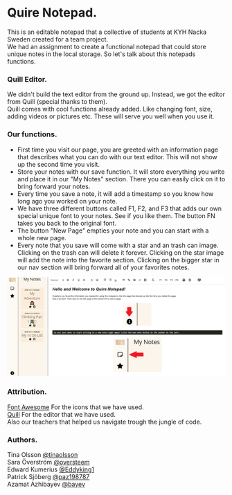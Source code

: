
# **Quire Notepad.**
This is an editable notepad that a collective of students at KYH Nacka Sweden created for a team project.<br>
We had an assignment to create a functional notepad that could store unique notes in the local storage. So let's talk about this notepads functions.

### Quill Editor.

We didn't build the text editor from the ground up. Instead, we got the editor from Quill (special thanks to them). <br>
Quill comes with cool functions already added. Like changing font, size, adding videos or pictures etc. These will serve you well when you use it.

### Our functions.
* First time you visit our page, you are greeted with an information page that describes what you can do with our text editor. This will not show up the second time you visit.
* Store your notes with our save function. It will store everything you write and place it in our "My Notes" section. There you can easily click on it to bring forward your notes.
* Every time you save a note, it will add a timestamp so you know how long ago you worked on your note.
* We have three different buttons called F1, F2, and F3 that adds our own special unique font to your notes. See if you like them. The button FN takes you back to the original font.
* The button "New Page" empties your note and you can start with a whole new page.
* Every note that you save will come with a star and an trash can image. Clicking on the trash can will delete it forever. Clicking on the star image will add the note into the favorite section. 
Clicking on the bigger star in our nav section will bring forward all of your favorites notes.

![Alt text](/img/quirepage.png "Our Quire Notepad")

### Attribution.
<a href="https://fontawesome.com/">Font Awesome</a> For the icons that we have used.<br>
<a href="https://quilljs.com/">Quill</a> For the editor that we have used.<br>
Also our teachers that helped us navigate trough the jungle of code.

### Authors.
Tina Olsson <a href="https://github.com/tinaolsson">@tinaolsson</a> <br>
Sara Överström <a href="https://github.com/oversteem">@oversteem</a><br>
Edward Kumerius <a href="https://github.com/Eddyking1">@Eddyking1</a> <br>
Patrick Sjöberg <a href="https://github.com/paz198787">@paz198787</a> <br>
Azamat Azhibayev <a href="https://github.com/bayev">@bayev</a> 

